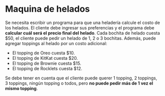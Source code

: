 # Maquina de helados

Se necesita escribir un programa para que una heladería calcule el costo de los helados. El cliente debe ingresar sus preferencias y el programa debe **calcular cuál será el precio final del helado**. Cada bochita de helado cuesta $50, el cliente puede pedir un helado de 1, 2 o 3 bochitas. Además, puede agregar toppings al helado por un costo adicional:
* El topping de Oreo cuesta $10.
* El topping de KitKat cuesta $20.
* El topping de Brownie cuesta $15.
* El topping de Rocklets cuesta $12.

Se debe tener en cuenta que el cliente puede querer 1 topping, 2 toppings, 3 toppings, ningún topping o todos, pero **no puede pedir más de 1 vez el mismo topping**.
